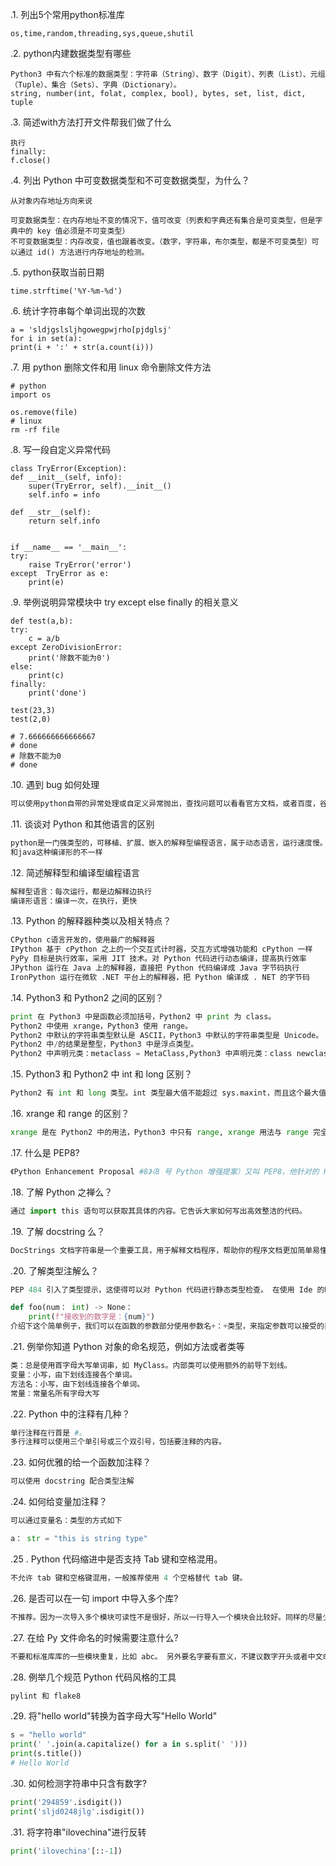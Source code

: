 

.1. 列出5个常用python标准库
```
os,time,random,threading,sys,queue,shutil
```
.2. python内建数据类型有哪些
```
Python3 中有六个标准的数据类型：字符串（String）、数字（Digit）、列表（List）、元组（Tuple）、集合（Sets）、字典（Dictionary）。
string, number(int, folat, complex, bool), bytes, set, list, dict, tuple
```
.3. 简述with方法打开文件帮我们做了什么
```
执行
finally:
f.close()
```
.4. 列出 Python 中可变数据类型和不可变数据类型，为什么？
```
从对象内存地址方向来说

可变数据类型：在内存地址不变的情况下，值可改变（列表和字典还有集合是可变类型，但是字典中的 key 值必须是不可变类型）
不可变数据类型：内存改变，值也跟着改变。（数字，字符串，布尔类型，都是不可变类型）可以通过 id() 方法进行内存地址的检测。
```
.5. python获取当前日期
```
time.strftime('%Y-%m-%d')
```
.6. 统计字符串每个单词出现的次数
```
a = 'sldjgslsljhgowegpwjrho[pjdglsj'
for i in set(a):
print(i + ':' + str(a.count(i)))
```
.7. 用 python 删除文件和用 linux 命令删除文件方法
```
# python
import os

os.remove(file)
# linux
rm -rf file
```

.8. 写一段自定义异常代码
```
class TryError(Exception):
def __init__(self, info):
    super(TryError, self).__init__()
    self.info = info

def __str__(self):
    return self.info


if __name__ == '__main__':
try:
    raise TryError('error')
except  TryError as e:
    print(e)
```
.9. 举例说明异常模块中 try except else finally 的相关意义
```
def test(a,b):
try:
    c = a/b
except ZeroDivisionError:
    print('除数不能为0')
else:
    print(c)
finally:
    print('done')

test(23,3)
test(2,0)

# 7.666666666666667
# done
# 除数不能为0
# done
```
.10. 遇到 bug 如何处理
```python
可以使用python自带的异常处理或自定义异常抛出，查找问题可以看看官方文档，或者百度，谷歌
```
.11. 谈谈对 Python 和其他语言的区别
```python
python是一门强类型的，可移植、扩展、嵌入的解释型编程语言，属于动态语言，运行速度慢。
和java这种编译形的不一样
```
.12. 简述解释型和编译型编程语言
```python
解释型语言：每次运行，都是边解释边执行
编译形语言：编译一次，在执行，更快
```
.13. Python 的解释器种类以及相关特点？
```python
CPython c语言开发的，使用最广的解释器
IPython 基于 cPython 之上的一个交互式计时器，交互方式增强功能和 cPython 一样
PyPy 目标是执行效率，采用 JIT 技术。对 Python 代码进行动态编译，提高执行效率
JPython 运行在 Java 上的解释器，直接把 Python 代码编译成 Java 字节码执行
IronPython 运行在微软 .NET 平台上的解释器，把 Python 编译成 . NET 的字节码
```
.14. Python3 和 Python2 之间的区别？
```python
print 在 Python3 中是函数必须加括号，Python2 中 print 为 class。
Python2 中使用 xrange，Python3 使用 range。
Python2 中默认的字符串类型默认是 ASCII，Python3 中默认的字符串类型是 Unicode。
Python2 中/的结果是整型，Python3 中是浮点类型。
Python2 中声明元类：metaclass = MetaClass,Python3 中声明元类：class newclass(metaclass=MetaClass)：pass。
```
.15. Python3 和 Python2 中 int 和 long 区别？
```python
Python2 有 int 和 long 类型。int 类型最大值不能超过 sys.maxint，而且这个最大值是平台相关的。可以通过在数字的末尾附上一个Ｌ来定义长整型，显然，它比 int 类型表示的数字范围更大。在 Python3 里，只有一种整数类型 int，大多数情况下，和 Python２中的长整型类似。
```
.16. xrange 和 range 的区别？
```python
xrange 是在 Python2 中的用法，Python3 中只有 range, xrange 用法与 range 完全相同，所不同的是生成的不是一个 list 对象，而是一个生成器。
```
.17. 什么是 PEP8?
```python
《Python Enhancement Proposal #8》（8 号 Python 增强提案）又叫 PEP8，他针对的 Python 代码格式而编订的风格指南。
```
.18. 了解 Python 之禅么？
```python
通过 import this 语句可以获取其具体的内容。它告诉大家如何写出高效整洁的代码。
```
.19. 了解 docstring 么？
```python
DocStrings 文档字符串是一个重要工具，用于解释文档程序，帮助你的程序文档更加简单易懂。主要是解释代码作用的。
```
.20. 了解类型注解么？
```python
PEP 484 引入了类型提示，这使得可以对 Python 代码进行静态类型检查。 在使用 Ide 的时候可以获取到参数的类型，更方便传入参数。使用格式如下

def foo(num： int) -> None：
    print(f"接收到的数字是：{num}")
介绍下这个简单例子，我们可以在函数的参数部分使用参数名+：+类型，来指定参数可以接受的类型，这里的话就是 num 参数为 int 类型，然后后面->接的是返回值的类型。这里返回值为 None，然后通过 fstring 格式化字符串输出传入的数字。
```
.21. 例举你知道 Python 对象的命名规范，例如方法或者类等
```python
类：总是使用首字母大写单词串，如 MyClass。内部类可以使用额外的前导下划线。
变量：小写，由下划线连接各个单词。
方法名：小写，由下划线连接各个单词。
常量：常量名所有字母大写
```
.22. Python 中的注释有几种？
```python
单行注释在行首是 #。
多行注释可以使用三个单引号或三个双引号，包括要注释的内容。
```
.23. 如何优雅的给一个函数加注释？
```python
可以使用 docstring 配合类型注解
```
.24. 如何给变量加注释？
```python
可以通过变量名：类型的方式如下

a： str = "this is string type"
```
.25 . Python 代码缩进中是否支持 Tab 键和空格混用。
```python
不允许 tab 键和空格键混用，一般推荐使用 4 个空格替代 tab 键。
```
.26. 是否可以在一句 import 中导入多个库?
```python
不推荐。因为一次导入多个模块可读性不是很好，所以一行导入一个模块会比较好。同样的尽量少用 from modulename import *，因为判断某个函数或者属性的来源有些困难，不方便调试，可读性也降低了。
```
.27.  在给 Py 文件命名的时候需要注意什么?
```python
不要和标准库库的一些模块重复，比如 abc。 另外要名字要有意义，不建议数字开头或者中文命名。
```
.28. 例举几个规范 Python 代码风格的工具
```python
pylint 和 flake8
```
.29.  将"hello world"转换为首字母大写"Hello World"
```python
s = "hello world"
print(' '.join(a.capitalize() for a in s.split(' ')))
print(s.title())
# Hello World
```
.30. 如何检测字符串中只含有数字?
```python
print('294859'.isdigit())
print('sljd0248jlg'.isdigit())
```
.31. 将字符串"ilovechina"进行反转
```python
print('ilovechina'[::-1])
```